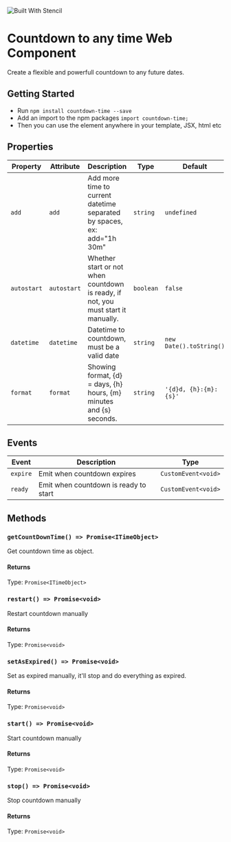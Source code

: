 ![Built With Stencil](https://img.shields.io/badge/-Built%20With%20Stencil-16161d.svg?logo=data%3Aimage%2Fsvg%2Bxml%3Bbase64%2CPD94bWwgdmVyc2lvbj0iMS4wIiBlbmNvZGluZz0idXRmLTgiPz4KPCEtLSBHZW5lcmF0b3I6IEFkb2JlIElsbHVzdHJhdG9yIDE5LjIuMSwgU1ZHIEV4cG9ydCBQbHVnLUluIC4gU1ZHIFZlcnNpb246IDYuMDAgQnVpbGQgMCkgIC0tPgo8c3ZnIHZlcnNpb249IjEuMSIgaWQ9IkxheWVyXzEiIHhtbG5zPSJodHRwOi8vd3d3LnczLm9yZy8yMDAwL3N2ZyIgeG1sbnM6eGxpbms9Imh0dHA6Ly93d3cudzMub3JnLzE5OTkveGxpbmsiIHg9IjBweCIgeT0iMHB4IgoJIHZpZXdCb3g9IjAgMCA1MTIgNTEyIiBzdHlsZT0iZW5hYmxlLWJhY2tncm91bmQ6bmV3IDAgMCA1MTIgNTEyOyIgeG1sOnNwYWNlPSJwcmVzZXJ2ZSI%2BCjxzdHlsZSB0eXBlPSJ0ZXh0L2NzcyI%2BCgkuc3Qwe2ZpbGw6I0ZGRkZGRjt9Cjwvc3R5bGU%2BCjxwYXRoIGNsYXNzPSJzdDAiIGQ9Ik00MjQuNywzNzMuOWMwLDM3LjYtNTUuMSw2OC42LTkyLjcsNjguNkgxODAuNGMtMzcuOSwwLTkyLjctMzAuNy05Mi43LTY4LjZ2LTMuNmgzMzYuOVYzNzMuOXoiLz4KPHBhdGggY2xhc3M9InN0MCIgZD0iTTQyNC43LDI5Mi4xSDE4MC40Yy0zNy42LDAtOTIuNy0zMS05Mi43LTY4LjZ2LTMuNkgzMzJjMzcuNiwwLDkyLjcsMzEsOTIuNyw2OC42VjI5Mi4xeiIvPgo8cGF0aCBjbGFzcz0ic3QwIiBkPSJNNDI0LjcsMTQxLjdIODcuN3YtMy42YzAtMzcuNiw1NC44LTY4LjYsOTIuNy02OC42SDMzMmMzNy45LDAsOTIuNywzMC43LDkyLjcsNjguNlYxNDEuN3oiLz4KPC9zdmc%2BCg%3D%3D&colorA=16161d&style=flat-square)

# Countdown to any time Web Component

Create a flexible and powerfull countdown to any future dates.

## Getting Started

- Run `npm install countdown-time --save`
- Add an import to the npm packages `import countdown-time;`
- Then you can use the element anywhere in your template, JSX, html etc

## Properties

| Property    | Attribute   | Description                                                                       | Type      | Default                 |
| ----------- | ----------- | --------------------------------------------------------------------------------- | --------- | ----------------------- |
| `add`       | `add`       | Add more time to current datetime separated by spaces, ex: add="1h 30m"           | `string`  | `undefined`             |
| `autostart` | `autostart` | Whether start or not when countdown is ready, if not, you must start it manually. | `boolean` | `false`                 |
| `datetime`  | `datetime`  | Datetime to countdown, must be a valid date                                       | `string`  | `new Date().toString()` |
| `format`    | `format`    | Showing format, {d} = days, {h} hours, {m} minutes and {s} seconds.               | `string`  | `'{d}d, {h}:{m}:{s}'`   |

## Events

| Event    | Description                           | Type                |
| -------- | ------------------------------------- | ------------------- |
| `expire` | Emit when countdown expires           | `CustomEvent<void>` |
| `ready`  | Emit when countdown is ready to start | `CustomEvent<void>` |

## Methods

### `getCountDownTime() => Promise<ITimeObject>`

Get countdown time as object.

#### Returns

Type: `Promise<ITimeObject>`

### `restart() => Promise<void>`

Restart countdown manually

#### Returns

Type: `Promise<void>`

### `setAsExpired() => Promise<void>`

Set as expired manually, it'll stop and do everything as expired.

#### Returns

Type: `Promise<void>`

### `start() => Promise<void>`

Start countdown manually

#### Returns

Type: `Promise<void>`

### `stop() => Promise<void>`

Stop countdown manually

#### Returns

Type: `Promise<void>`
